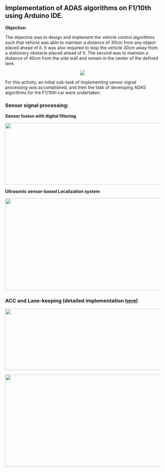 ## Implementation of ADAS algorithms on F1/10th using Arduino IDE.

**Objective:**

The objective was to design and implement the vehicle control algorithms such that vehicle was able to maintain a distance of 30cm from any object placed ahead of it. It was also required to stop the vehicle 30cm away from a stationary obstacle placed ahead of it. The second was to maintain a distance of 40cm from the side wall and remain in the center of the defined lane.

<p align = "center">
<img src="https://github.com/prateeks97/ADAS_Algorrithms_on_F1_10th/blob/master/Adaptive%20Cruise%20Control%20and%20Autonomous%20Lane%20Keeping/images/acc_lane_keeping.gif" />
</p>

For this activity, an initial sub-task of implementing sensor signal processing was accomplished, and then the task of developing ADAS algorithms for the F1/10th car were undertaken.

### Sensor signal processing:

**Sensor fusion with digital filtering**
<p align = "center">
<img src="https://github.com/prateeks97/ADAS_Algorrithms_on_F1_10th/blob/master/Sensor%20Signal%20Processing/Sensor%20Fusion%20and%20Calibration/images/kalman_filter_sensor_fusion_logic.png"  width="750"  height="200"  />
</p>

**Ultrasonic sensor-based Localization system**
<p align = "center">
<img src="https://github.com/prateeks97/ADAS_Algorrithms_on_F1_10th/blob/master/Sensor%20Signal%20Processing/Ultrasound%20based%20Localization%20System/images/kalman_filter_logic.png"  width="700"  height="300"  />
</p>

### ACC and Lane-keeping (detailed implementation [here](https://github.com/shorane/ADAS_Algorithms_on_F1_10th/tree/master/Adaptive%20Cruise%20Control%20and%20Autonomous%20Lane%20Keeping))
<p align = "center">
<img src="https://github.com/prateeks97/ADAS_Algorrithms_on_F1_10th/blob/master/Adaptive%20Cruise%20Control%20and%20Autonomous%20Lane%20Keeping/images/lane_keeping_logic.png"  width="700"  height="200"  />
</p>

<p align = "center">
<img src="https://github.com/prateeks97/ADAS_Algorrithms_on_F1_10th/blob/master/Adaptive%20Cruise%20Control%20and%20Autonomous%20Lane%20Keeping/images/hardware.png"  width="700"  height="300"  />
</p>
